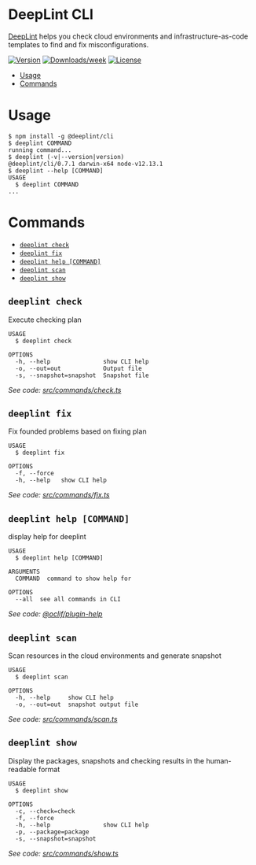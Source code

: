 DeepLint CLI
==============

[DeepLint](https://deeplint.com) helps you check cloud environments and infrastructure-as-code templates
to find and fix misconfigurations. 

[![Version](https://img.shields.io/npm/v/deeplint.svg)](https://npmjs.org/package/deeplint)
[![Downloads/week](https://img.shields.io/npm/dw/@deeplint/cli.svg)](https://npmjs.org/package/@deeplint/cli)
[![License](https://img.shields.io/npm/l/@deeplint/cli.svg)](https://github.com/deeplint/deeplint/blob/master/LICENSE)

<!-- toc -->
* [Usage](#usage)
* [Commands](#commands)
<!-- tocstop -->
# Usage
<!-- usage -->
```sh-session
$ npm install -g @deeplint/cli
$ deeplint COMMAND
running command...
$ deeplint (-v|--version|version)
@deeplint/cli/0.7.1 darwin-x64 node-v12.13.1
$ deeplint --help [COMMAND]
USAGE
  $ deeplint COMMAND
...
```
<!-- usagestop -->
# Commands
<!-- commands -->
* [`deeplint check`](#deeplint-check)
* [`deeplint fix`](#deeplint-fix)
* [`deeplint help [COMMAND]`](#deeplint-help-command)
* [`deeplint scan`](#deeplint-scan)
* [`deeplint show`](#deeplint-show)

## `deeplint check`

Execute checking plan

```
USAGE
  $ deeplint check

OPTIONS
  -h, --help               show CLI help
  -o, --out=out            Output file
  -s, --snapshot=snapshot  Snapshot file
```

_See code: [src/commands/check.ts](https://github.com/deeplint/deeplint/blob/v0.7.1/src/commands/check.ts)_

## `deeplint fix`

Fix founded problems based on fixing plan

```
USAGE
  $ deeplint fix

OPTIONS
  -f, --force
  -h, --help   show CLI help
```

_See code: [src/commands/fix.ts](https://github.com/deeplint/deeplint/blob/v0.7.1/src/commands/fix.ts)_

## `deeplint help [COMMAND]`

display help for deeplint

```
USAGE
  $ deeplint help [COMMAND]

ARGUMENTS
  COMMAND  command to show help for

OPTIONS
  --all  see all commands in CLI
```

_See code: [@oclif/plugin-help](https://github.com/oclif/plugin-help/blob/v2.2.3/src/commands/help.ts)_

## `deeplint scan`

Scan resources in the cloud environments and generate snapshot

```
USAGE
  $ deeplint scan

OPTIONS
  -h, --help     show CLI help
  -o, --out=out  snapshot output file
```

_See code: [src/commands/scan.ts](https://github.com/deeplint/deeplint/blob/v0.7.1/src/commands/scan.ts)_

## `deeplint show`

Display the packages, snapshots and checking results in the human-readable format

```
USAGE
  $ deeplint show

OPTIONS
  -c, --check=check
  -f, --force
  -h, --help               show CLI help
  -p, --package=package
  -s, --snapshot=snapshot
```

_See code: [src/commands/show.ts](https://github.com/deeplint/deeplint/blob/v0.7.1/src/commands/show.ts)_
<!-- commandsstop -->

